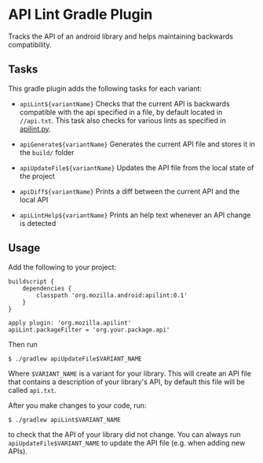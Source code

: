 # API Lint Gradle Plugin
Tracks the API of an android library and helps maintaining backwards
compatibility.

## Tasks

This gradle plugin adds the following tasks for each variant:

- `apiLint${variantName}`
    Checks that the current API is backwards compatible with the api specified
    in a file, by default located in `//api.txt`. This task also checks for
    various lints as specified in [apilint.py](apilint/src/main/resources/apilint.py).

- `apiGenerate${variantName}`
    Generates the current API file and stores it in the `build/` folder

- `apiUpdateFile${variantName}`
    Updates the API file from the local state of the project

- `apiDiff${variantName}`
    Prints a diff between the current API and the local API

- `apiLintHelp${variantName}`
    Prints an help text whenever an API change is detected

## Usage
Add the following to your project:

```
buildscript {
    dependencies {
        classpath 'org.mozilla.android:apilint:0.1'
    }
}

apply plugin: 'org.mozilla.apilint'
apiLint.packageFilter = 'org.your.package.api'
```

Then run
```
$ ./gradlew apiUpdateFile$VARIANT_NAME
```

Where `$VARIANT_NAME` is a variant for your library. This will create an API
file that contains a description of your library's API, by default this file
will be called `api.txt`.

After you make changes to your code, run:

```
$ ./gradlew apiLint$VARIANT_NAME
```

to check that the API of your library did not change. You can always run
`apiUpdateFile$VARIANT_NAME` to update the API file (e.g. when adding new
APIs).
